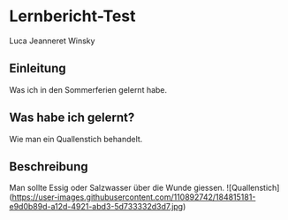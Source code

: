 # Lernbericht-Test
Luca Jeanneret Winsky

## Einleitung
Was ich in den Sommerferien gelernt habe.

## Was habe ich gelernt?
Wie man ein Quallenstich behandelt.

## Beschreibung
Man sollte Essig oder Salzwasser über die Wunde giessen.
![Quallenstich] (https://user-images.githubusercontent.com/110892742/184815181-e9d0b89d-a12d-4921-abd3-5d733332d3d7.jpg)


